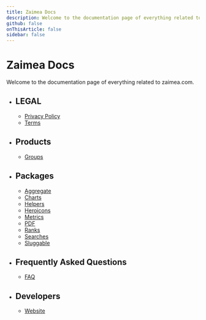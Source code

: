 ```yaml
---
title: Zaimea Docs
description: Welcome to the documentation page of everything related to zaimea.com
github: false
onThisArticle: false
sidebar: false
---
```


<div class="max-w-screen-xl p-4 py-6 mx-auto lg:py-16 md:p-8 lg:p-10">

# Zaimea Docs

Welcome to the documentation page of everything related to zaimea.com.

<div class="grid grid-cols-2 gap-8 md:grid-cols-3 lg:grid-cols-4">

<div>

- ## LEGAL
    - [Privacy Policy](/docs/site-policy/main/zaimea-privacy-policies/policy)
    - [Terms](/docs/site-policy/main/zaimea-tos/terms)

</div>
<div>
        
- ## Products
    - [Groups](/docs/groups)

</div>
<div>

- ## Packages
    - [Aggregate](/docs/aggregate)
    - [Charts](/docs/charts)
    - [Helpers](/docs/helpers)
    - [Heroicons](/docs/heroicons)
    - [Metrics](/docs/metrics)
    - [PDF](/docs/pdf)
    - [Ranks](/docs/ranks)
    - [Searches](/docs/searches)
    - [Sluggable](/docs/sluggable)

</div>

<div>

- ## Frequently Asked Questions
    - [FAQ](/docs/faq)

</div>
<div>

- ## Developers
    - [Website](developers.zaimea.com)

</div>

</div>
</div>

